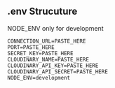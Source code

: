 ## .env Strucuture
NODE_ENV only for development
```
CONNECTION_URL=PASTE_HERE
PORT=PASTE_HERE
SECRET_KEY=PASTE_HERE
CLOUDINARY_NAME=PASTE_HERE
CLOUDINARY_API_KEY=PASTE_HERE
CLOUDINARY_API_SECRET=PASTE_HERE
NODE_ENV=development
```